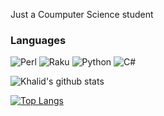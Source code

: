 Just a Coumputer Science student

### Languages

![Perl](https://img.shields.io/badge/-Perl-000?&logo=Perl&color=blue)
![Raku](https://img.shields.io/badge/-Raku-000?color=blueviolet)
![Python](https://img.shields.io/badge/-Python-000?&logo=Python&color=yellow)
![C#](https://img.shields.io/badge/-CSharp-000?logo=csharp&color=brightgreen)

![Khalid's github stats](https://github-readme-stats.vercel.app/api?username=khalidelboray&btheme=highcontrast&show_icons=true)

[![Top Langs](https://github-readme-stats.vercel.app/api/top-langs/?username=khalidelboray&langs_count=8&layout=compact)](https://github.com/anuraghazra/github-readme-stats)
